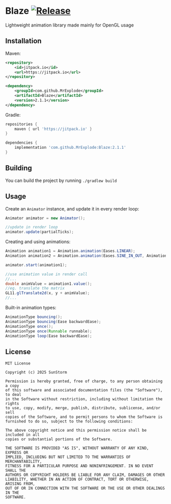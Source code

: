 # Blaze [![Release](https://jitpack.io/v/MrExplode/Blaze.svg)](https://jitpack.io/#MrExplode/Blaze)
Lightweight animation library made mainly for OpenGL usage

## Installation
Maven:
```xml
<repository>
    <id>jitpack.io</id>
    <url>https://jitpack.io</url>
</repository>

<dependency>
    <groupId>com.github.MrExplode</groupId>
    <artifactId>Blaze</artifactId>
    <version>2.1.1</version>
</dependency>
```
Gradle:
```groovy
repositories {
    maven { url 'https://jitpack.io' }
}

dependencies {
    implementation 'com.github.MrExplode:Blaze:2.1.1'
}
```

## Building
You can build the project by running `./gradlew build`

## Usage
Create an `Animator` instance, and update it in every render loop:
```java
Animator animator = new Animator();

//update in render loop
animator.update(partialTicks);
```
Creating and using animations:
```java
Animation animation1 = Animation.animation(Eases.LINEAR);
Animation animation2 = Animation.animation(Eases.SINE_IN_OUT, AnimationType.bouncing(), 0.1);

animator.start(animation1);

//use animation value in render call
//...
double animValue = animation1.value();
//eg. translate the matrix
GL11.glTranslate2d(x, y + animValue);
//...
```

Built-in animation types:

```java
AnimationType bouncing();
AnimationType bouncing(Ease backwardEase);
AnimationType once();
AnimationType once(Runnable runnable);
AnimationType loop(Ease backwardEase);
```

## License
```
MIT License

Copyright (c) 2025 SunStorm

Permission is hereby granted, free of charge, to any person obtaining a copy
of this software and associated documentation files (the "Software"), to deal
in the Software without restriction, including without limitation the rights
to use, copy, modify, merge, publish, distribute, sublicense, and/or sell
copies of the Software, and to permit persons to whom the Software is
furnished to do so, subject to the following conditions:

The above copyright notice and this permission notice shall be included in all
copies or substantial portions of the Software.

THE SOFTWARE IS PROVIDED "AS IS", WITHOUT WARRANTY OF ANY KIND, EXPRESS OR
IMPLIED, INCLUDING BUT NOT LIMITED TO THE WARRANTIES OF MERCHANTABILITY,
FITNESS FOR A PARTICULAR PURPOSE AND NONINFRINGEMENT. IN NO EVENT SHALL THE
AUTHORS OR COPYRIGHT HOLDERS BE LIABLE FOR ANY CLAIM, DAMAGES OR OTHER
LIABILITY, WHETHER IN AN ACTION OF CONTRACT, TORT OR OTHERWISE, ARISING FROM,
OUT OF OR IN CONNECTION WITH THE SOFTWARE OR THE USE OR OTHER DEALINGS IN THE
SOFTWARE.
```
